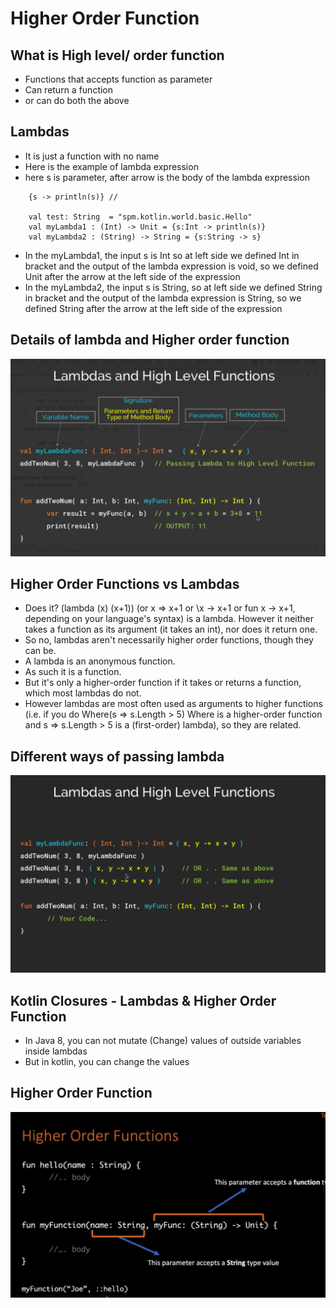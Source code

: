 # Higher Order Function
## What is High level/ order function 
- Functions that accepts function as parameter
- Can return a function
- or can do both the above

## Lambdas
- It is just a function with no name
- Here is the example of lambda expression
- here s is parameter, after arrow is the body of the lambda expression

```
    {s -> println(s)} //

    val test: String  = "spm.kotlin.world.basic.Hello"
    val myLambda1 : (Int) -> Unit = {s:Int -> println(s)}
    val myLambda2 : (String) -> String = {s:String -> s}
```

- In the myLambda1, the input s is Int so at left side we defined Int in bracket and the output of the lambda expression
  is void, so we defined Unit after the arrow at the left side of the expression
- In the myLambda2, the input s is String, so at left side we defined String in bracket and the output of the lambda
  expression is String, so we defined String after the arrow at the left side of the expression

## Details of lambda and Higher order function

![alt text](https://github.com/sibaprasad12/Kotlin/blob/main/ReadMe/images/LambdasAndHingerOrderFun1.png)

## Higher Order Functions vs Lambdas
- Does it? (lambda (x) (x+1)) (or x => x+1 or \x -> x+1 or fun x -> x+1, depending on your language's syntax) is a
  lambda. However it neither takes a function as its argument (it takes an int), nor does it return one.
- So no, lambdas aren't necessarily higher order functions, though they can be.
- A lambda is an anonymous function.
- As such it is a function.
- But it's only a higher-order function if it takes or returns a function, which most lambdas do not.
- However lambdas are most often used as arguments to higher functions (i.e. if you do Where(s => s.Length > 5) Where is
  a higher-order function and s => s.Length > 5 is a (first-order) lambda), so they are related.

## Different ways of passing lambda

![alt text](https://github.com/sibaprasad12/Kotlin/blob/main/ReadMe/images/differentWayOfPassingLambda.png)

## Kotlin Closures - Lambdas & Higher Order Function
- In Java 8, you can not mutate (Change) values of outside variables inside lambdas
- But in kotlin, you can change the values

## Higher Order Function
![alt text](https://github.com/sibaprasad12/Kotlin/blob/main/ReadMe/images/higherOrderFunction.png)